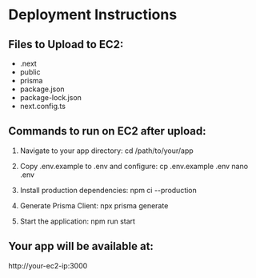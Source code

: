 # Deployment Instructions

## Files to Upload to EC2:
- .next
- public
- prisma
- package.json
- package-lock.json
- next.config.ts

## Commands to run on EC2 after upload:

1. Navigate to your app directory:
   cd /path/to/your/app

2. Copy .env.example to .env and configure:
   cp .env.example .env
   nano .env

3. Install production dependencies:
   npm ci --production

4. Generate Prisma Client:
   npx prisma generate

5. Start the application:
   npm run start

## Your app will be available at:
http://your-ec2-ip:3000
